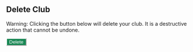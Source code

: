 <html>
    <head>
        <style>
            .btn-custom {
                color: #fff;
                background-color: #198754;
                border-color: #ffffff;
            }
            .btn-custom:hover, .btn-custom:focus, .btn-custom:active, .btn-custom.active, .open>.dropdown-toggle.btn-custom {
                color: #fff;
                background-color: #157347;
                border-color: #ffffff;
            }
        </style>
        <script>
            const delete_url = "https://rebeccaaa.tk/api/club/delete/";
            // const delete_url = "http://localhost:8192/api/club/delete/";
            const storedData = JSON.parse(localStorage.getItem('ID'));
            console.log(storedData);
            const delete_url_with_id = delete_url + storedData;
            function delete_club(){
                console.log(delete_url);
                const options = {
                    method: 'POST',
                    mode: 'cors',
                    cache: 'no-cache',
                    credentials: 'include',
                     headers: {
                        'Content-Type': 'application/json'
                    },
                };
                fetch(delete_url_with_id, options)
                .then(response => {
                // check for response errors
                if (response.status !== 200) {
                    error('POST API response failure: ' + response.status);
                    return;
                }
                // valid response
                console.log(delete_url);
                // redirect on successful login
                window.location.href = "{{ site.baseurl }}/";
                })
                // catch fetch errors (ie Nginx ACCESS to server blocked)
                .catch(err => {
                    error(err + " " + url);
                });
            }    
            // Something went wrong with actions or responses
            function error(err) {
                // log as Error in console
                console.log(err);
            }
        </script>
    </head>    
 <body>     
     <div class="bg-success w-50 mx-auto m-5">
        <h2 class="text-light mx-5 pt-5">Delete Club</h2>
        <div class="mb-3 px-5">
            <p>Warning: Clicking the button below will delete your club. It is a destructive action that cannot be undone.</p>
        </div>
        <button class="btn btn-custom text-nowrap text-light my-3 mx-5 mb-4" type="submit" onclick="delete_club()">Delete</button>
     </div>       
 </body>
</html>
